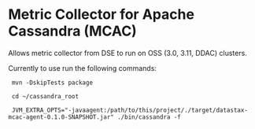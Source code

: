 
Metric Collector for Apache Cassandra (MCAC)
============================================

Allows metric collector from DSE to run on OSS (3.0, 3.11, DDAC)
clusters.

Currently to use run the following commands:
     
     mvn -DskipTests package
     
     cd ~/cassandra_root
     
     JVM_EXTRA_OPTS="-javaagent:/path/to/this/project/./target/datastax-mcac-agent-0.1.0-SNAPSHOT.jar" ./bin/cassandra -f
     


